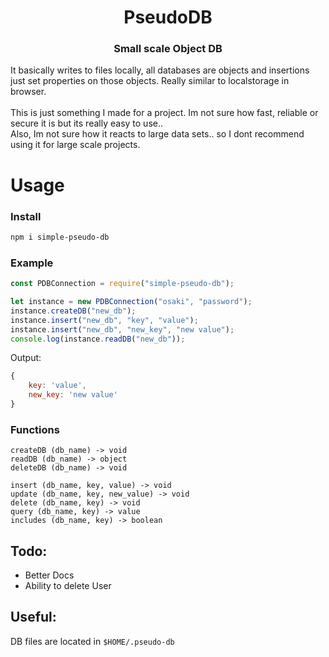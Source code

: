 <div align="center">
<h1>PseudoDB</h1>
<h3>Small scale Object DB</h3>
</div>

It basically writes to files locally, all databases are objects and insertions just set properties on those objects. 
Really similar to localstorage in browser.<br><br>
This is just something I made for a project. Im not sure how fast, reliable or secure it is but its really easy to use..<br>
Also, Im not sure how it reacts to large data sets.. so I dont recommend using it for large scale projects.

# Usage

### Install
```bash
npm i simple-pseudo-db
```

### Example
```js
const PDBConnection = require("simple-pseudo-db");

let instance = new PDBConnection("osaki", "password");
instance.createDB("new_db");
instance.insert("new_db", "key", "value");
instance.insert("new_db", "new_key", "new value");
console.log(instance.readDB("new_db"));
```
Output:
```js
{ 
    key: 'value', 
    new_key: 'new value' 
}
```

### Functions
```
createDB (db_name) -> void
readDB (db_name) -> object
deleteDB (db_name) -> void

insert (db_name, key, value) -> void
update (db_name, key, new_value) -> void
delete (db_name, key) -> void
query (db_name, key) -> value
includes (db_name, key) -> boolean
```

## Todo: 
- Better Docs
- Ability to delete User

## Useful:
DB files are located in `$HOME/.pseudo-db`
